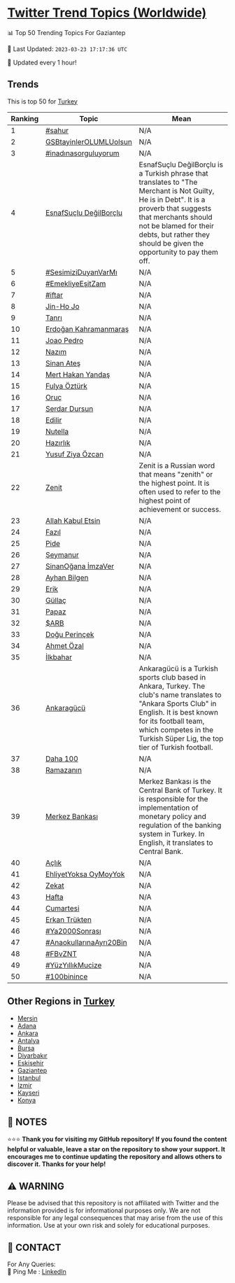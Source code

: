 [Twitter Trend Topics (Worldwide)](https://github.com/ErcinDedeoglu/Twitter-Trend-Topics)
==========


📊 Top 50 Trending Topics For Gaziantep

📆 Last Updated: `2023-03-23 17:17:36 UTC`

🔧 Updated every 1 hour!


## Trends

This is top 50 for [Turkey](</Turkey>)

| Ranking | Topic | Mean |
| ------- | ------------ | ------------ |
| 1 | [#sahur](http://twitter.com/search?q=%23sahur) | N/A |
| 2 | [GSBtayinlerOLUMLUolsun](http://twitter.com/search?q=GSBtayinlerOLUMLUolsun) | N/A |
| 3 | [#inadınasorguluyorum](http://twitter.com/search?q=%23inad%c4%b1nasorguluyorum) | N/A |
| 4 | [EsnafSuçlu DeğilBorçlu](http://twitter.com/search?q=EsnafSu%c3%a7lu+De%c4%9filBor%c3%a7lu) | EsnafSuçlu DeğilBorçlu is a Turkish phrase that translates to "The Merchant is Not Guilty, He is in Debt". It is a proverb that suggests that merchants should not be blamed for their debts, but rather they should be given the opportunity to pay them off. |
| 5 | [#SesimiziDuyanVarMı](http://twitter.com/search?q=%23SesimiziDuyanVarM%c4%b1) | N/A |
| 6 | [#EmekliyeEşitZam](http://twitter.com/search?q=%23EmekliyeE%c5%9fitZam) | N/A |
| 7 | [#iftar](http://twitter.com/search?q=%23iftar) | N/A |
| 8 | [Jin-Ho Jo](http://twitter.com/search?q=Jin-Ho+Jo) | N/A |
| 9 | [Tanrı](http://twitter.com/search?q=Tanr%c4%b1) | N/A |
| 10 | [Erdoğan Kahramanmaraş](http://twitter.com/search?q=Erdo%c4%9fan+Kahramanmara%c5%9f) | N/A |
| 11 | [Joao Pedro](http://twitter.com/search?q=Joao+Pedro) | N/A |
| 12 | [Nazım](http://twitter.com/search?q=Naz%c4%b1m) | N/A |
| 13 | [Sinan Ateş](http://twitter.com/search?q=Sinan+Ate%c5%9f) | N/A |
| 14 | [Mert Hakan Yandaş](http://twitter.com/search?q=Mert+Hakan+Yanda%c5%9f) | N/A |
| 15 | [Fulya Öztürk](http://twitter.com/search?q=Fulya+%c3%96zt%c3%bcrk) | N/A |
| 16 | [Oruç](http://twitter.com/search?q=Oru%c3%a7) | N/A |
| 17 | [Serdar Dursun](http://twitter.com/search?q=Serdar+Dursun) | N/A |
| 18 | [Edilir](http://twitter.com/search?q=Edilir) | N/A |
| 19 | [Nutella](http://twitter.com/search?q=Nutella) | N/A |
| 20 | [Hazırlık](http://twitter.com/search?q=Haz%c4%b1rl%c4%b1k) | N/A |
| 21 | [Yusuf Ziya Özcan](http://twitter.com/search?q=Yusuf+Ziya+%c3%96zcan) | N/A |
| 22 | [Zenit](http://twitter.com/search?q=Zenit) | Zenit is a Russian word that means "zenith" or the highest point. It is often used to refer to the highest point of achievement or success. |
| 23 | [Allah Kabul Etsin](http://twitter.com/search?q=Allah+Kabul+Etsin) | N/A |
| 24 | [Fazıl](http://twitter.com/search?q=Faz%c4%b1l) | N/A |
| 25 | [Pide](http://twitter.com/search?q=Pide) | N/A |
| 26 | [Şeymanur](http://twitter.com/search?q=%c5%9eeymanur) | N/A |
| 27 | [SinanOğana İmzaVer](http://twitter.com/search?q=SinanO%c4%9fana+%c4%b0mzaVer) | N/A |
| 28 | [Ayhan Bilgen](http://twitter.com/search?q=Ayhan+Bilgen) | N/A |
| 29 | [Erik](http://twitter.com/search?q=Erik) | N/A |
| 30 | [Güllaç](http://twitter.com/search?q=G%c3%bclla%c3%a7) | N/A |
| 31 | [Papaz](http://twitter.com/search?q=Papaz) | N/A |
| 32 | [$ARB](http://twitter.com/search?q=%24ARB) | N/A |
| 33 | [Doğu Perinçek](http://twitter.com/search?q=Do%c4%9fu+Perin%c3%a7ek) | N/A |
| 34 | [Ahmet Özal](http://twitter.com/search?q=Ahmet+%c3%96zal) | N/A |
| 35 | [İlkbahar](http://twitter.com/search?q=%c4%b0lkbahar) | N/A |
| 36 | [Ankaragücü](http://twitter.com/search?q=Ankarag%c3%bcc%c3%bc) | Ankaragücü is a Turkish sports club based in Ankara, Turkey. The club's name translates to "Ankara Sports Club" in English. It is best known for its football team, which competes in the Turkish Süper Lig, the top tier of Turkish football. |
| 37 | [Daha 100](http://twitter.com/search?q=Daha+100) | N/A |
| 38 | [Ramazanın](http://twitter.com/search?q=Ramazan%c4%b1n) | N/A |
| 39 | [Merkez Bankası](http://twitter.com/search?q=Merkez+Bankas%c4%b1) | Merkez Bankası is the Central Bank of Turkey. It is responsible for the implementation of monetary policy and regulation of the banking system in Turkey. In English, it translates to Central Bank. |
| 40 | [Açlık](http://twitter.com/search?q=A%c3%a7l%c4%b1k) | N/A |
| 41 | [EhliyetYoksa OyMoyYok](http://twitter.com/search?q=EhliyetYoksa+OyMoyYok) | N/A |
| 42 | [Zekat](http://twitter.com/search?q=Zekat) | N/A |
| 43 | [Hafta](http://twitter.com/search?q=Hafta) | N/A |
| 44 | [Cumartesi](http://twitter.com/search?q=Cumartesi) | N/A |
| 45 | [Erkan Trükten](http://twitter.com/search?q=Erkan+Tr%c3%bckten) | N/A |
| 46 | [#Ya2000Sonrası](http://twitter.com/search?q=%23Ya2000Sonras%c4%b1) | N/A |
| 47 | [#AnaokullarınaAyrı20Bin](http://twitter.com/search?q=%23Anaokullar%c4%b1naAyr%c4%b120Bin) | N/A |
| 48 | [#FBvZNT](http://twitter.com/search?q=%23FBvZNT) | N/A |
| 49 | [#YüzYıllıkMucize](http://twitter.com/search?q=%23Y%c3%bczY%c4%b1ll%c4%b1kMucize) | N/A |
| 50 | [#100binince](http://twitter.com/search?q=%23100binince) | N/A |



## Other Regions in [Turkey](</Turkey>)

* [Mersin](</Turkey/Mersin.md>)
* [Adana](</Turkey/Adana.md>)
* [Ankara](</Turkey/Ankara.md>)
* [Antalya](</Turkey/Antalya.md>)
* [Bursa](</Turkey/Bursa.md>)
* [Diyarbakır](</Turkey/Diyarbakır.md>)
* [Eskişehir](</Turkey/Eskişehir.md>)
* [Gaziantep](</Turkey/Gaziantep.md>)
* [Istanbul](</Turkey/Istanbul.md>)
* [Izmir](</Turkey/Izmir.md>)
* [Kayseri](</Turkey/Kayseri.md>)
* [Konya](</Turkey/Konya.md>)



## 📝 NOTES

⭐⭐⭐ **Thank you for visiting my GitHub repository! If you found the content helpful or valuable, leave a star on the repository to show your support. It encourages me to continue updating the repository and allows others to discover it. Thanks for your help!**


## ⚠️ WARNING

Please be advised that this repository is not affiliated with Twitter and the information provided is for informational purposes only. We are not responsible for any legal consequences that may arise from the use of this information. Use at your own risk and solely for educational purposes.


## 📨 CONTACT

 For Any Queries:  
            🏓 Ping Me : [LinkedIn](https://www.linkedin.com/in/ercindedeoglu/)
